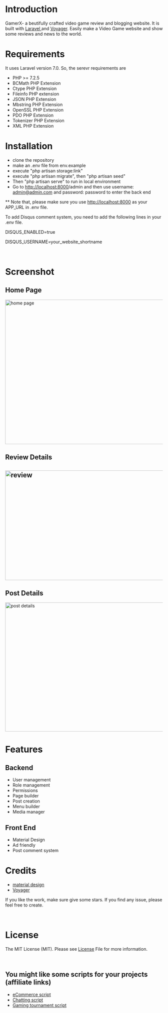 <h1>Introduction</h1>
<p>GamerX- a beutifully crafted video game review and blogging website. It is built with <a href="https://laravel.com/">Laravel </a>and&nbsp;<a href="https://voyager.devdojo.com/">Voyager</a>. Easily make a Video Game website and show some reviews and news to the world.&nbsp;</p>
<h1>Requirements</h1>
<p>It uses Laravel version 7.0. So, the serevr requirements are&nbsp;</p>
<ul>
<li>PHP &gt;= 7.2.5</li>
<li>BCMath PHP Extension</li>
<li>Ctype PHP Extension</li>
<li>Fileinfo PHP extension</li>
<li>JSON PHP Extension</li>
<li>Mbstring PHP Extension</li>
<li>OpenSSL PHP Extension</li>
<li>PDO PHP Extension</li>
<li>Tokenizer PHP Extension</li>
<li>XML PHP Extension</li>
</ul>
<h1>Installation</h1>
<ul>
<li>clone the repository</li>
<li>make an .env file from env.example</li>
<li>execute "php artisan storage:link"</li>
<li>execute "php artisan migrate", then "php artisan seed"</li>
<li>Then "php artisan serve" to run in local environment</li>
<li>Go to&nbsp;<a href="http://localhost:8000/">http://localhost:8000</a>/admin and then use username: <a href="mailto:admin@admin.com">admin@admin.com</a>&nbsp;and password: password to enter the back end&nbsp;</li>
</ul>
<p>** Note that, please make sure you use <a href="http://localhost:8000">http://localhost:8000</a>&nbsp;as your APP_URL in .env file.</p>
<p>To add Disqus comment system, you need to add the following lines in your .env file.</p>
<p>DISQUS_ENABLED=true</p>
<p>DISQUS_USERNAME=your_website_shortname</p>
<p>&nbsp;</p>
<h1>Screenshot</h1>
<h2>Home Page</h2>
<p><img src="https://technewsbow.files.wordpress.com/2020/07/home.png" alt="home page" width="626" height="460" /></p>
<h2>Review Details</h2>
<h2><img src="https://technewsbow.files.wordpress.com/2020/07/review_details.png" alt="review" width="582" height="349" /></h2>
<h2>Post Details</h2>
<p><img src="https://technewsbow.files.wordpress.com/2020/07/news.png" alt="post details" width="571" height="411" /></p>
<h1>Features</h1>
<h2>Backend</h2>
<ul>
<li>User management</li>
<li>Role management</li>
<li>Permissions</li>
<li>Page builder</li>
<li>Post creation</li>
<li>Menu builder</li>
<li>Media manager</li>
</ul>
<h2>Front End</h2>
<ul>
<li>Material Design</li>
<li>Ad friendly</li>
<li>Post comment system</li>
</ul>
<h1>Credits</h1>
<ul>
<li><a href="https://mdbootstrap.com/">material design</a></li>
<li><a href="https://voyager.devdojo.com/">Voyager</a></li>
</ul>
<p>If you like the work, make sure give some stars. If you find any issue, please feel free to create.</p>
<p>&nbsp;</p>
<h1>License</h1>
The MIT License (MIT). Please see <a href="/LICENSE">License</a> File for more information.
<p>&nbsp;</p>
<h2>You might like some scripts for your projects (affiliate links)</h2>
<ul>
<li><a href="https://1.envato.market/a0j1b">eCommerce script</a></li>
<li><a href="https://1.envato.market/VGAma">Chatting script</a></li>
<li><a href="https://1.envato.market/y7qM3">Gaming tournament script</a></li>
</ul>
<p>&nbsp;</p>
<p>&nbsp;</p>
<p>&nbsp;</p>
<p>&nbsp;</p>
